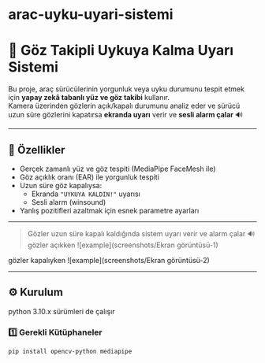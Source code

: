 # arac-uyku-uyari-sistemi

# 🚗 Göz Takipli Uykuya Kalma Uyarı Sistemi

Bu proje, araç sürücülerinin yorgunluk veya uyku durumunu tespit etmek için **yapay zekâ tabanlı yüz ve göz takibi** kullanır.  
Kamera üzerinden gözlerin açık/kapalı durumunu analiz eder ve sürücü uzun süre gözlerini kapatırsa **ekranda uyarı** verir ve **sesli alarm çalar** 🔊

---

## 🧩 Özellikler
- Gerçek zamanlı yüz ve göz tespiti (MediaPipe FaceMesh ile)
- Göz açıklık oranı (EAR) ile yorgunluk tespiti
- Uzun süre göz kapalıysa:
  - Ekranda `"UYKUYA KALDIN!"` uyarısı
  - Sesli alarm (winsound)
- Yanlış pozitifleri azaltmak için esnek parametre ayarları

---

> Gözler uzun süre kapalı kaldığında sistem uyarı verir ve alarm çalar 🔊
gözler açıkken
![example](screenshots/Ekran görüntüsü-1)

gözler kapalıyken
![example](screenshots/Ekran görüntüsü-2)
 


---

## ⚙️ Kurulum
python 3.10.x sürümleri de çalışır 
### 1️⃣ Gerekli Kütüphaneler
```bash
pip install opencv-python mediapipe

